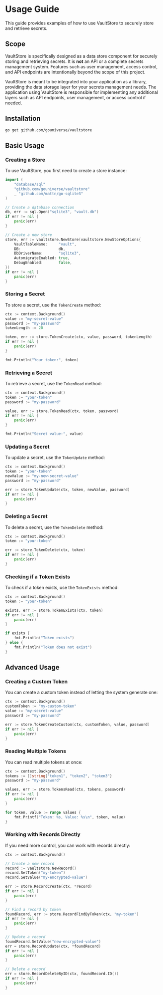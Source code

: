 # Usage Guide

This guide provides examples of how to use VaultStore to securely store and retrieve secrets.

## Scope

VaultStore is specifically designed as a data store component for securely storing and retrieving secrets. It is **not** an API or a complete secrets management system. Features such as user management, access control, and API endpoints are intentionally beyond the scope of this project.

VaultStore is meant to be integrated into your application as a library, providing the data storage layer for your secrets management needs. The application using VaultStore is responsible for implementing any additional layers such as API endpoints, user management, or access control if needed.

## Installation

```bash
go get github.com/gouniverse/vaultstore
```

## Basic Usage

### Creating a Store

To use VaultStore, you first need to create a store instance:

```go
import (
    "database/sql"
    "github.com/gouniverse/vaultstore"
    _ "github.com/mattn/go-sqlite3"
)

// Create a database connection
db, err := sql.Open("sqlite3", "vault.db")
if err != nil {
    panic(err)
}

// Create a new store
store, err := vaultstore.NewStore(vaultstore.NewStoreOptions{
    VaultTableName:     "vault",
    DB:                 db,
    DbDriverName:       "sqlite3",
    AutomigrateEnabled: true,
    DebugEnabled:       false,
})
if err != nil {
    panic(err)
}
```

### Storing a Secret

To store a secret, use the `TokenCreate` method:

```go
ctx := context.Background()
value := "my-secret-value"
password := "my-password"
tokenLength := 20

token, err := store.TokenCreate(ctx, value, password, tokenLength)
if err != nil {
    panic(err)
}

fmt.Println("Your token:", token)
```

### Retrieving a Secret

To retrieve a secret, use the `TokenRead` method:

```go
ctx := context.Background()
token := "your-token"
password := "my-password"

value, err := store.TokenRead(ctx, token, password)
if err != nil {
    panic(err)
}

fmt.Println("Secret value:", value)
```

### Updating a Secret

To update a secret, use the `TokenUpdate` method:

```go
ctx := context.Background()
token := "your-token"
newValue := "my-new-secret-value"
password := "my-password"

err := store.TokenUpdate(ctx, token, newValue, password)
if err != nil {
    panic(err)
}
```

### Deleting a Secret

To delete a secret, use the `TokenDelete` method:

```go
ctx := context.Background()
token := "your-token"

err := store.TokenDelete(ctx, token)
if err != nil {
    panic(err)
}
```

### Checking if a Token Exists

To check if a token exists, use the `TokenExists` method:

```go
ctx := context.Background()
token := "your-token"

exists, err := store.TokenExists(ctx, token)
if err != nil {
    panic(err)
}

if exists {
    fmt.Println("Token exists")
} else {
    fmt.Println("Token does not exist")
}
```

## Advanced Usage

### Creating a Custom Token

You can create a custom token instead of letting the system generate one:

```go
ctx := context.Background()
customToken := "my-custom-token"
value := "my-secret-value"
password := "my-password"

err := store.TokenCreateCustom(ctx, customToken, value, password)
if err != nil {
    panic(err)
}
```

### Reading Multiple Tokens

You can read multiple tokens at once:

```go
ctx := context.Background()
tokens := []string{"token1", "token2", "token3"}
password := "my-password"

values, err := store.TokensRead(ctx, tokens, password)
if err != nil {
    panic(err)
}

for token, value := range values {
    fmt.Printf("Token: %s, Value: %s\n", token, value)
}
```

### Working with Records Directly

If you need more control, you can work with records directly:

```go
ctx := context.Background()

// Create a new record
record := vaultstore.NewRecord()
record.SetToken("my-token")
record.SetValue("my-encrypted-value")

err := store.RecordCreate(ctx, *record)
if err != nil {
    panic(err)
}

// Find a record by token
foundRecord, err := store.RecordFindByToken(ctx, "my-token")
if err != nil {
    panic(err)
}

// Update a record
foundRecord.SetValue("new-encrypted-value")
err = store.RecordUpdate(ctx, *foundRecord)
if err != nil {
    panic(err)
}

// Delete a record
err = store.RecordDeleteByID(ctx, foundRecord.ID())
if err != nil {
    panic(err)
}
```
